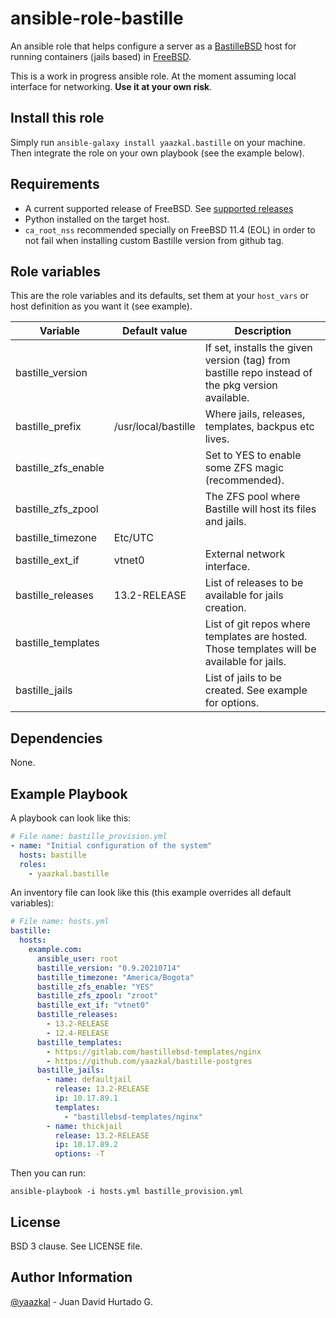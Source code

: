 # ansible-role-bastille

An ansible role that helps configure a server as a [BastilleBSD](https://bastillebsd.org/) host for running containers (jails based) in [FreeBSD](https://www.freebsd.org/).

This is a work in progress ansible role. At the moment assuming local interface for networking. **Use it at your own risk**.

## Install this role

Simply run `ansible-galaxy install yaazkal.bastille` on your machine. Then integrate the role on your own playbook (see the example below).

## Requirements

* A current supported release of FreeBSD. See [supported releases](https://www.freebsd.org/security/#sup)
* Python installed on the target host.
* `ca_root_nss` recommended specially on FreeBSD 11.4 (EOL) in order to not fail when installing custom Bastille version from github tag.

## Role variables

This are the role variables and its defaults, set them at your `host_vars` or host definition as you want it (see example).

| Variable            | Default value       | Description                                                                                       |
|---------------------|---------------------|---------------------------------------------------------------------------------------------------|
| bastille_version    |                     | If set, installs the given version (tag) from bastille repo instead of the pkg version available. |
| bastille_prefix     | /usr/local/bastille | Where jails, releases, templates, backpus etc lives.                                              |
| bastille_zfs_enable |                     | Set to YES to enable some ZFS magic (recommended).                                                |
| bastille_zfs_zpool  |                     | The ZFS pool where Bastille will host its files and jails.                                        |
| bastille_timezone   | Etc/UTC             |                                                                                                   |
| bastille_ext_if     | vtnet0              | External network interface.                                                                       |
| bastille_releases   | 13.2-RELEASE        | List of releases to be available for jails creation.                                              |
| bastille_templates  |                     | List of git repos where templates are hosted. Those templates will be available for jails.        |
| bastille_jails      |                     | List of jails to be created. See example for options.                                             |

## Dependencies

None.

## Example Playbook

A playbook can look like this:

```yaml
# File name: bastille_provision.yml
- name: "Initial configuration of the system"
  hosts: bastille
  roles:
    - yaazkal.bastille
```

An inventory file can look like this (this example overrides all default variables):

```yaml
# File name: hosts.yml
bastille:
  hosts:
    example.com:
      ansible_user: root
      bastille_version: "0.9.20210714"
      bastille_timezone: "America/Bogota"
      bastille_zfs_enable: "YES"
      bastille_zfs_zpool: "zroot"
      bastille_ext_if: "vtnet0"
      bastille_releases:
        - 13.2-RELEASE
        - 12.4-RELEASE
      bastille_templates:
        - https://gitlab.com/bastillebsd-templates/nginx
        - https://github.com/yaazkal/bastille-postgres
      bastille_jails:
        - name: defaultjail
          release: 13.2-RELEASE
          ip: 10.17.89.1
          templates:
            - "bastillebsd-templates/nginx"
        - name: thickjail
          release: 13.2-RELEASE
          ip: 10.17.89.2
          options: -T
```

Then you can run:

`ansible-playbook -i hosts.yml bastille_provision.yml`

## License

BSD 3 clause. See LICENSE file.

## Author Information

[@yaazkal](https://twitter.com/yaazkal) - Juan David Hurtado G.
